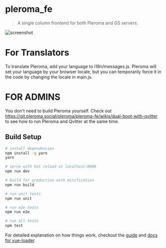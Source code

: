 # pleroma_fe

> A single column frontend for both Pleroma and GS servers.

![screenshot](https://my.mixtape.moe/kjzioz.PNG)

# For Translators

To translate Pleroma, add your language to i18n/messages.js. Pleroma will set your language by your browser locale, but you can temporarily force it in the code by changing the locale in main.js.

# FOR ADMINS

You don't need to build Pleroma yourself. Check out https://git.pleroma.social/pleroma/pleroma-fe/wikis/dual-boot-with-qvitter to see how to run Pleroma and Qvitter at the same time.

## Build Setup

``` bash
# install dependencies
npm install -g yarn
yarn

# serve with hot reload at localhost:8080
npm run dev

# build for production with minification
npm run build

# run unit tests
npm run unit

# run e2e tests
npm run e2e

# run all tests
npm test
```

For detailed explanation on how things work, checkout the [guide](http://vuejs-templates.github.io/webpack/) and [docs for vue-loader](http://vuejs.github.io/vue-loader).
